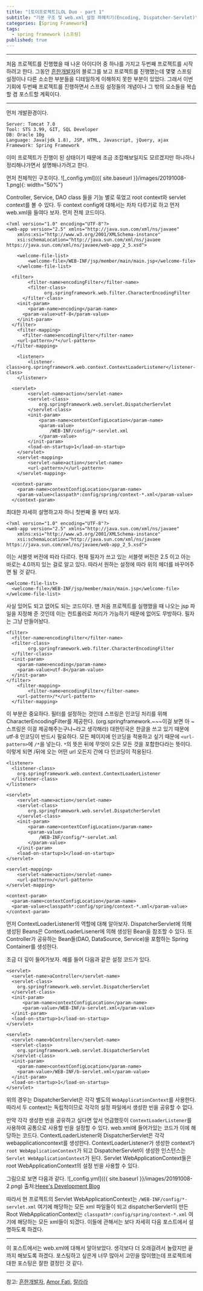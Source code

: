 ```yaml
---
title: "[토이프로젝트]LOL Duo - part 1"
subtitle: "기본 구조 및 web.xml 설정 파헤치기(Encoding, Dispatcher-Servlet)"
categories: [Spring Framework]
tags:
  - spring framework [스프링]
published: true
---
```


***
처음 프로젝트를 진행했을 때 나온 아이디어 중 하나를 가지고 두번째 프로젝트를 시작하려고 한다. 그동안 [흔한개발자](https://addio3305.tistory.com/)의 블로그를 보고 프로젝트를 진행했는데 몇몇 스프링 설정이나 다른 소소한 부분들을 디테일하게 이해하지 못한 부분이 있었다. 그래서 이번 기회에 두번째 프로젝트를 진행하면서 스프링 설정들의 개념이나 그 밖의 요소들을 복습할 겸 포스트할 계획이다.

***

먼저 개발환경이다.
```
Server: Tomcat 7.0
Tool: STS 3.99, GIT, SQL Developer
DB: Oracle 10g
Language: Java(jdk 1.8), JSP, HTML, Javascript, jQuery, ajax
Framework: Spring Framework
```

이미 프로젝트가 진행이 된 상태이기 때문에 조금 조잡해보일지도 모르겠지만 하나하나 정리해나가면서 설명해나가려고 한다.

먼저 전체적인 구조이다.
![_config.yml]({{ site.baseurl }}/images/20191008-1.png){: width="50%"}

Controller, Service, DAO class 들을 기능 별로 묶었고 root context와 servlet context를 볼 수 있다. 두 context config에 대해서는 차차 다루기로 하고 먼저 web.xml을 들여다 보자. 먼저 전체 코드이다.

```
<?xml version="1.0" encoding="UTF-8"?>
<web-app version="2.5" xmlns="http://java.sun.com/xml/ns/javaee"         
	xmlns:xsi="http://www.w3.org/2001/XMLSchema-instance"
	xsi:schemaLocation="http://java.sun.com/xml/ns/javaee https://java.sun.com/xml/ns/javaee/web-app_2_5.xsd">

	<welcome-file-list>
		<welcome-file>/WEB-INF/jsp/member/main/main.jsp</welcome-file>
	</welcome-file-list>

  <filter>
		<filter-name>encodingFilter</filter-name>
    	<filter-class>
			  org.springframework.web.filter.CharacterEncodingFilter
      </filter-class>
    <init-param>
    	<param-name>encoding</param-name>
      <param-value>utf-8</param-value>
    </init-param>
  </filter>
	<filter-mapping>
	  <filter-name>encodingFilter</filter-name>
    <url-pattern>/*</url-pattern>
  </filter-mapping>

  	<listener>
    	<listener-class>org.springframework.web.context.ContextLoaderListener</listener-class>
  	</listener>

  <servlet>
		<servlet-name>action</servlet-name>
		<servlet-class>
			org.springframework.web.servlet.DispatcherServlet
		</servlet-class>
		<init-param>
			<param-name>contextConfigLocation</param-name>
			<param-value>
				/WEB-INF/config/*-servlet.xml
			</param-value>
		</init-param>
		<load-on-startup>1</load-on-startup>
	</servlet>
	<servlet-mapping>
		<servlet-name>action</servlet-name>
		<url-pattern>/</url-pattern>
	</servlet-mapping>

  <context-param>
    <param-name>contextConfigLocation</param-name>
    <param-value>classpath*:config/spring/context-*.xml</param-value>
  </context-param>
```

최대한 자세히 설명하고자 하니 첫번째 줄 부터 보자.

```
<?xml version="1.0" encoding="UTF-8"?>
<web-app version="2.5" xmlns="http://java.sun.com/xml/ns/javaee"         
	xmlns:xsi="http://www.w3.org/2001/XMLSchema-instance"
	xsi:schemaLocation="http://java.sun.com/xml/ns/javaee https://java.sun.com/xml/ns/javaee/web-app_2_5.xsd">
```

이는 서블렛 버전에 따라 다르다. 현재 필자가 쓰고 있는 서블렛 버전은 2.5 이고 아는 바로는 4.0까지 있는 걸로 알고 있다. 따라서 원하는 설정에 따라 위의 헤더를 바꾸어주면 될 것 같다.

```
<welcome-file-list>
  <welcome-file>/WEB-INF/jsp/member/main/main.jsp</welcome-file>
</welcome-file-list>
```

사실 있어도 되고 없어도 되는 코드이다. 맨 처음 프로젝트를 실행했을 때 나오는 jsp 파일을 지정해 준 것인데 이는 컨트롤러로 처리가 가능하기 때문에 없어도 무방하다. 필자는 그냥 만들어놨다.

```
<filter>
  <filter-name>encodingFilter</filter-name>
  <filter-class>
		org.springframework.web.filter.CharacterEncodingFilter
  </filter-class>
  <init-param>
    <param-name>encoding</param-name>
    <param-value>utf-8</param-value>
  </init-param>
</filter>
	<filter-mapping>
		<filter-name>encodingFilter</filter-name>
    <url-pattern>/*</url-pattern>
  </filter-mapping>
```

이 부분은 중요하다.
필터를 설정하는 것인데 스프링은 인코딩 처리를 위해 CharacterEncodingFilter를 제공한다.
(org.springframework.~~~이걸 보면 아 ~ 스프링은 이걸 제공해주는구나~라고 생각해라) 대한민국은 한글을 쓰고 있기 때문에 utf-8 인코딩이 반드시 필요하다. 모든 페이지에 인코딩을 적용하고 싶기 때문에 `<url-pattern>`에 `/*`을 넣는다. `*`의 뜻은 뒤에 무엇이 오든 모든 것을 포함한다라는 뜻이다. 이렇게 되면 /뒤에 오는 어떤 url 오든지 간에 다 인코딩이 적용된다.

```
<listener>
  <listener-class>
    org.springframework.web.context.ContextLoaderListener
  </listener-class>
</listener>

<servlet>
	<servlet-name>action</servlet-name>
	<servlet-class>
		org.springframework.web.servlet.DispatcherServlet
	</servlet-class>
	<init-param>
		<param-name>contextConfigLocation</param-name>
		<param-value>
			/WEB-INF/config/*-servlet.xml
		</param-value>
	</init-param>
	<load-on-startup>1</load-on-startup>
</servlet>

<servlet-mapping>
	<servlet-name>action</servlet-name>
	<url-pattern>/</url-pattern>
</servlet-mapping>

<context-param>
  <param-name>contextConfigLocation</param-name>
  <param-value>classpath*:config/spring/context-*.xml</param-value>
</context-param>
```

먼저 ContextLoaderListener의 역할에 대해 알아보자. DispatcherServlet에 의해 생성된 Beans은 ContextLoaderLisener에 의해 생성된 Bean을 참조할 수 있다. 또 Controller가 공유하는 Bean들(DAO, DataSource, Service)을 포함하는 Spring Container를 생성한다.

조금 더 깊이 들어가보자. 예를 들어 다음과 같은 설정 코드가 있다.

```
<servlet>
  <servlet-name>aController</servlet-name>
  <servlet-class>
    org.springframework.web.servlet.DispatcherServlet
  </servlet-class>
  <init-param>
	  <param-name>contextConfigLocation</param-name>
	  <param-value>/WEB-INF/a-servlet.xml</param-value>
  </init-param>
  <load-on-startup>1</load-on-startup>
</servlet>

<servlet>
  <servlet-name>bController</servlet-name>
  <servlet-class>
    org.springframework.web.servlet.DispatcherServlet
  </servlet-class>
  <init-param>
    <param-name>contextConfigLocation</param-name>
    <param-value>/WEB-INF/b-servlet.xml</param-value>
  </init-param>
  <load-on-startup>1</load-on-startup>
</servlet>
```

위의 경우는 DispatcherServlet은 각각 별도의 `WebApplicationContext`를 사용한다. 따라서 두 context는 독립적이므로 각각의 설정 파일에서 생성한 빈을 공유할 수 없다.

만약 각각 생성한 빈을 공유하고 싶다면 앞서 언급했듯이 `ContextLoaderListener`를 사용하여 공통으로 사용할 빈을 설정할 수 있다. web.xml에 들어가있는 코드가 이에 해당하는 코드다. ContextLoaderListener와 DispatcherServlet은 각각 webapplicationcontext를 생성한다. ContextLoaderListener가 생성한 context가 `root WebApplicationContext`가 되고 DispatcherServlet이 생성한 인스턴스는 `Servlet WebApplicationContext`가 된다. Servlet WebApplicationContext들은 root WebApplicationContext의 설정 빈을 사용할 수 있다.

그림으로 보면 다음과 같다.
![_config.yml]({{ site.baseurl }}/images/20191008-2.png)
출처:[Heee's Development Blog](https://gmlwjd9405.github.io/)

따라서 현 프로젝트의 Servlet WebApplicationContext는 `/WEB-INF/config/*-servlet.xml` 여기에 해당하는 모든 xml 파일들이 되고 dispatcherServlet이 만든 Root WebApplicationContext는 `classpath*:config/spring/context-*.xml` 여기에 해당하는 모든 xml들이 되겠다. 이들에 관해서는 보다 자세히 다음 포스트에서 설명하도록 하겠다.

***
이 포스트에서는 web.xml에 대해서 알아보았다. 생각보다 더 오래걸려서 놀랐지만 끝까지 해보도록 하겠다. 포스팅하고 싶은게 너무 많아서 고민을 많이했는데 프로젝트에 대한 포스팅은 잘한 결정인 것 같다.

***

참고: [흔한개발자](https://addio3305.tistory.com/), [Amor Fati](https://nice2049.tistory.com/entry/spring-rootContext-%EA%B7%B8%EB%A6%AC%EA%B3%A0-servletContext-%EB%8C%80%ED%95%B4%EC%84%9C), [랄라라](https://unabated.tistory.com/entry/%EC%8A%A4%ED%94%84%EB%A7%81-ContextLoaderListener-%EC%9D%98-%EC%97%AD%ED%95%A0)
